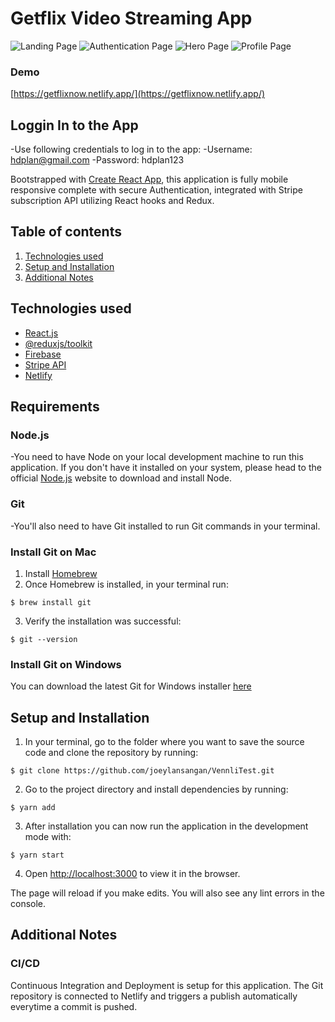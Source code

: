 # Getflix Video Streaming App

![Landing Page](/public/assets/screen1.png)
![Authentication Page](/public/assets/screen2.png)
![Hero Page](/public/assets/screen1.png)
![Profile Page](/public/assets/screen2.png)

### Demo
[https://getflixnow.netlify.app/](https://getflixnow.netlify.app/)

## Loggin In to the App
-Use following credentials to log in to the app:
-Username: hdplan@gmail.com
-Password: hdplan123

Bootstrapped with [Create React App](https://github.com/facebook/create-react-app), this application is fully mobile responsive complete with secure Authentication, integrated with Stripe subscription API utilizing React hooks and Redux.


## Table of contents
1. [Technologies used](#technologies-used)
3. [Setup and Installation](#setup-and-installation)
4. [Additional Notes](#additional-notes)

## Technologies used
- [React.js](https://reactjs.org/)
- [@reduxjs/toolkit](https://redux-toolkit.js.org/)
- [Firebase](https://firebase.google.com/)
- [Stripe API](https://stripe.com/)
- [Netlify](https://www.netlify.com/)

## Requirements

### Node.js
-You need to have Node on your local development machine to run this application. If you don't have it installed on your system, please head to the official [Node.js](https://nodejs.org/en/) website to download and install Node.

### Git
-You'll also need to have Git installed to run Git commands in your terminal. 

### Install Git on Mac
1. Install [Homebrew](https://brew.sh/) 
2. Once Homebrew is installed, in your terminal run: 
```
$ brew install git
```
3. Verify the installation was successful:
```
$ git --version
```
### Install Git on Windows
You can download the latest Git for Windows installer [here](https://gitforwindows.org/)

## Setup and Installation
1. In your terminal, go to the folder where you want to save the source code and clone the repository by running:
```
$ git clone https://github.com/joeylansangan/VennliTest.git
```
2. Go to the project directory and install dependencies by running:
```
$ yarn add
```
3. After installation you can now run the application in the development mode with:
```
$ yarn start
```
4. Open [http://localhost:3000](http://localhost:3000) to view it in the browser.

The page will reload if you make edits.
You will also see any lint errors in the console.

## Additional Notes

### CI/CD
Continuous Integration and Deployment is setup for this application. The Git repository is connected to Netlify and triggers a publish automatically everytime a commit is pushed.